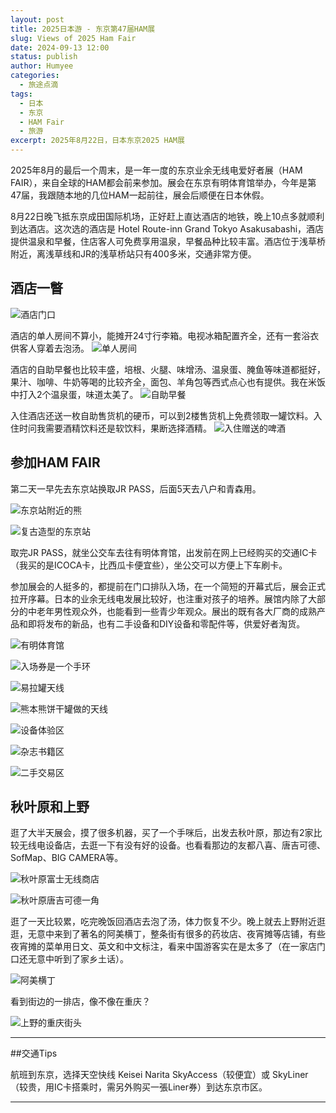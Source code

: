 ```yaml
---
layout: post
title: 2025日本游 - 东京第47届HAM展
slug: Views of 2025 Ham Fair
date: 2024-09-13 12:00
status: publish
author: Humyee
categories: 
  - 旅途点滴
tags: 
  - 日本
  - 东京
  - HAM Fair
  - 旅游
excerpt: 2025年8月22日，日本东京2025 HAM展
---
```


2025年8月的最后一个周末，是一年一度的东京业余无线电爱好者展（HAM FAIR），来自全球的HAM都会前来参加。展会在东京有明体育馆举办，今年是第47届，我跟随本地的几位HAM一起前往，展会后顺便在日本休假。

8月22日晚飞抵东京成田国际机场，正好赶上直达酒店的地铁，晚上10点多就顺利到达酒店。这次选的酒店是 Hotel Route-inn Grand Tokyo Asakusabashi，酒店提供温泉和早餐，住店客人可免费享用温泉，早餐品种比较丰富。酒店位于浅草桥附近，离浅草线和JR的浅草桥站只有400多米，交通非常方便。

<h2>酒店一瞥</h2>

![酒店门口](.\images\20250913-japan01/japan01-01.jpg "酒店门口")

酒店的单人房间不算小，能摊开24寸行李箱。电视冰箱配置齐全，还有一套浴衣供客人穿着去泡汤。
![单人房间](.\images\20250913-japan01/japan01-02.jpg "单人房间")

酒店的自助早餐也比较丰盛，培根、火腿、味增汤、温泉蛋、腌鱼等味道都挺好，果汁、咖啡、牛奶等喝的比较齐全，面包、羊角包等西式点心也有提供。我在米饭中打入2个温泉蛋，味道太美了。
![自助早餐](.\images\20250913-japan01/japan01-03.jpg "自助早餐")

入住酒店还送一枚自助售货机的硬币，可以到2楼售货机上免费领取一罐饮料。入住时问我需要酒精饮料还是软饮料，果断选择酒精。
![入住赠送的啤酒](.\images\20250913-japan01/japan01-04.jpg "入住赠送的啤酒")


<h2>参加HAM FAIR</h2>
第二天一早先去东京站换取JR PASS，后面5天去八户和青森用。

![东京站附近的熊](.\images\20250913-japan01/japan01-05.jpg "东京站附近的熊")

![复古造型的东京站](.\images\20250913-japan01/japan01-06.jpg "复古造型的东京站")

取完JR PASS，就坐公交车去往有明体育馆，出发前在网上已经购买的交通IC卡（我买的是ICOCA卡，比西瓜卡便宜些），坐公交可以方便上下车刷卡。

参加展会的人挺多的，都提前在门口排队入场，在一个简短的开幕式后，展会正式拉开序幕。日本的业余无线电发展比较好，也注重对孩子的培养。展馆内除了大部分的中老年男性观众外，也能看到一些青少年观众。展出的既有各大厂商的成熟产品和即将发布的新品，也有二手设备和DIY设备和零配件等，供爱好者淘货。

![有明体育馆](.\images\20250913-japan01/japan01-07.jpg "有明体育馆")

![入场券是一个手环](.\images\20250913-japan01/japan01-08.jpg "入场券是一个手环")

![易拉罐天线](.\images\20250913-japan01/japan01-09.jpg "易拉罐天线")

![熊本熊饼干罐做的天线](.\images\20250913-japan01/japan01-10.jpg "熊本熊饼干罐做的天线")

![设备体验区](.\images\20250913-japan01/japan01-11.jpg "设备体验区")

![杂志书籍区](.\images\20250913-japan01/japan01-12.jpg "杂志书籍区")

![二手交易区](.\images\20250913-japan01/japan01-13.jpg "二手交易区")


<h2>秋叶原和上野</h2>
逛了大半天展会，摸了很多机器，买了一个手咪后，出发去秋叶原，那边有2家比较无线电设备店，去逛一下有没有好的设备。也看看那边的友都八喜、唐吉可德、SofMap、BIG CAMERA等。

![秋叶原富士无线商店](.\images\20250913-japan01/japan01-14.jpg "秋叶原富士无线商店")

![秋叶原唐吉可德一角](.\images\20250913-japan01/japan01-15.jpg "秋叶原唐吉可德一角")

逛了一天比较累，吃完晚饭回酒店去泡了汤，体力恢复不少。晚上就去上野附近逛逛，无意中来到了著名的阿美横丁，整条街有很多的药妆店、夜宵摊等店铺，有些夜宵摊的菜单用日文、英文和中文标注，看来中国游客实在是太多了（在一家店门口还无意中听到了家乡土话）。

![阿美横丁](.\images\20250913-japan01/japan01-16.jpg "阿美横丁")

看到街边的一排店，像不像在重庆？

![上野的重庆街头](.\images\20250913-japan01/japan01-17.jpg "上野的重庆街头")


---

##交通Tips

航班到东京，选择天空快线 Keisei Narita SkyAccess（较便宜）或 SkyLiner（较贵，用IC卡搭乘时，需另外购买一張Liner券）到达东京市区。

---